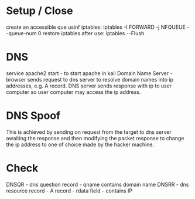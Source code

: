 # Setup / Close
create an accessible que usinf iptables:
iptables -I FORWARD -j NFQUEUE --queue-num 0
restore iptables after use:
iptables --Flush

# DNS
service apache2 start - to start apache in kali
Domain Name Server - browser sends request to dns server to resolve
domain names into ip addresses, e.g. A record. DNS server sends 
response with ip to user computer so user computer may access the ip address.

# DNS Spoof
This is achieved by sending on request from the target to dns server awaiting
the response and then modifying the packet response to change the ip address
to one of choice made by the hacker machine.

# Check
DNSQR - dns question record - qname contains domain name
DNSRR - dns resource record - A record - rdata field - contains IP

